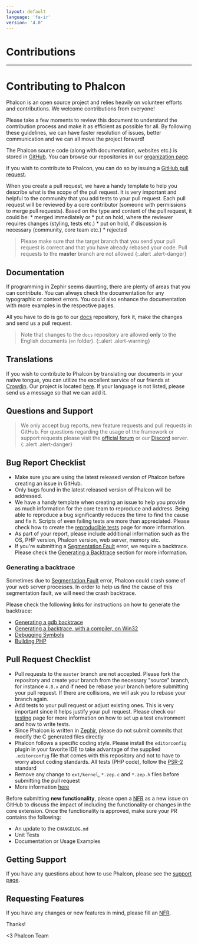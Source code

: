 ```yaml
---
layout: default
language: 'fa-ir'
version: '4.0'
---
```

# Contributions

* * *

# Contributing to Phalcon

Phalcon is an open source project and relies heavily on volunteer efforts and contributions. We welcome contributions from everyone!

Please take a few moments to review this document to understand the contribution process and make it as efficient as possible for all. By following these guidelines, we can have faster resolution of issues, better communication and we can all move the project forward!

The Phalcon source code (along with documentation, websites etc.) is stored in [GitHub](https://github.com). You can browse our repositories in our [organization page](https://github.com/phalcon).

If you wish to contribute to Phalcon, you can do so by issuing a [GitHub pull request](https://help.github.com/articles/using-pull-requests/).

When you create a pull request, we have a handy template to help you describe what is the scope of the pull request. It is very important and helpful to the community that you add tests to your pull request. Each pull request will be reviewed by a core contributor (someone with permissions to merge pull requests). Based on the type and content of the pull request, it could be: * merged immediately or * put on hold, where the reviewer requires changes (styling, tests etc.) * put on hold, if discussion is necessary (community, core team etc.) * rejected

> Please make sure that the target branch that you send your pull request is correct and that you have already rebased your code. Pull requests to the **master** branch are not allowed
{:.alert .alert-danger}

## Documentation

If programming in Zephir seems daunting, there are plenty of areas that you can contribute. You can always check the documentation for any typographic or context errors. You could also enhance the documentation with more examples in the respective pages.

All you have to do is go to our [docs](https://github.com/phalcon/docs) repository, fork it, make the changes and send us a pull request.

> Note that changes to the `docs` repository are allowed **only** to the English documents (`en` folder).
{:.alert .alert-warning}

## Translations

If you wish to contribute to Phalcon by translating our documents in your native tongue, you can utilize the excellent service of our friends at [Crowdin](https://crowdin.com). Our project is located [here](https://crowdin.com/project/phalcon-documentation). If your language is not listed, please send us a message so that we can add it.

## Questions and Support

> We only accept bug reports, new feature requests and pull requests in GitHub. For questions regarding the usage of the framework or support requests please visit the [official forum](https://phalcon.link/forum) or our [Discord](https://phalcon.link/discord) server.
{:.alert .alert-danger}

## Bug Report Checklist

- Make sure you are using the latest released version of Phalcon before creating an issue in GitHub.
- Only bugs found in the latest released version of Phalcon will be addressed.
- We have a handy template when creating an issue to help you provide as much information for the core team to reproduce and address. Being able to reproduce a bug significantly reduces the time to find the cause and fix it. Scripts of even failing tests are more than appreciated. Please check how to create the [reproducible tests](reproducible-tests) page for more information.
- As part of your report, please include additional information such as the OS, PHP version, Phalcon version, web server, memory etc.
- If you're submitting a [Segmentation Fault](https://en.wikipedia.org/wiki/Segmentation_fault) error, we require a backtrace. Please check the [Generating a Backtrace](#bug-report-generating-backtrace) section for more information.

### Generating a backtrace

Sometimes due to [Segmentation Fault](https://en.wikipedia.org/wiki/Segmentation_fault) error, Phalcon could crash some of your web server processes. In order to help us find the cause of this segmentation fault, we will need the crash backtrace.

Please check the following links for instructions on how to generate the backtrace:

- [Generating a gdb backtrace](https://bugs.php.net/bugs-generating-backtrace.php)
- [Generating a backtrace, with a compiler, on Win32](https://bugs.php.net/bugs-generating-backtrace-win32.php)
- [Debugging Symbols](https://github.com/oerdnj/deb.sury.org/wiki/Debugging-symbols)
- [Building PHP](http://www.phpinternalsbook.com/build_system/building_php.html)

## Pull Request Checklist

- Pull requests to the `master` branch are not accepted. Please fork the repository and create your branch from the necessary "source" branch, for instance `4.0.x` and if need be rebase your branch before submitting your pull request. If there are collisions, we will ask you to rebase your branch again.
- Add tests to your pull request or adjust existing ones. This is very important since it helps justify your pull request. Please check our [testing](testing-environment) page for more information on how to set up a test environment and how to write tests.
- Since Phalcon is written in [Zephir](https://zephir-lang.com), please do not submit commits that modify the C generated files directly
- Phalcon follows a specific coding style. Please install the `editorconfig` plugin in your favorite IDE to take advantage of the supplied `.editorconfig` file that comes with this repository and not to have to worry about coding standards. All tests (PHP code), follow the [PSR-2](https://www.php-fig.org/psr/) standard
- Remove any change to `ext/kernel`, `*.zep.c` and `*.zep.h` files before submitting the pull request
- More information [here](new-pull-request)

Before submitting **new functionality**, please open a [NFR](new-feature-request) as a new issue on GitHub to discuss the impact of including the functionality or changes in the core extension. Once the functionality is approved, make sure your PR contains the following:

- An update to the `CHANGELOG.md`
- Unit Tests
- Documentation or Usage Examples

## Getting Support

If you have any questions about how to use Phalcon, please see the [support page](http://phalcon.link/support).

## Requesting Features

If you have any changes or new features in mind, please fill an [NFR](new-feature-request).

Thanks!

<3 Phalcon Team